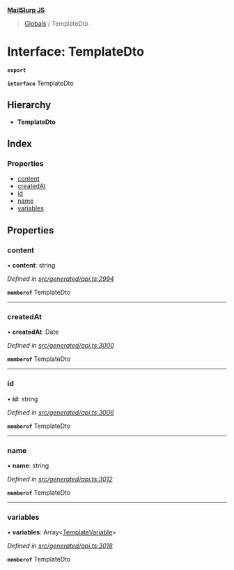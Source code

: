 **[MailSlurp JS](../README.md)**

> [Globals](../README.md) / TemplateDto

# Interface: TemplateDto

**`export`** 

**`interface`** TemplateDto

## Hierarchy

* **TemplateDto**

## Index

### Properties

* [content](templatedto.md#content)
* [createdAt](templatedto.md#createdat)
* [id](templatedto.md#id)
* [name](templatedto.md#name)
* [variables](templatedto.md#variables)

## Properties

### content

•  **content**: string

*Defined in [src/generated/api.ts:2994](https://github.com/mailslurp/mailslurp-client/blob/cdc62f8/src/generated/api.ts#L2994)*

**`memberof`** TemplateDto

___

### createdAt

•  **createdAt**: Date

*Defined in [src/generated/api.ts:3000](https://github.com/mailslurp/mailslurp-client/blob/cdc62f8/src/generated/api.ts#L3000)*

**`memberof`** TemplateDto

___

### id

•  **id**: string

*Defined in [src/generated/api.ts:3006](https://github.com/mailslurp/mailslurp-client/blob/cdc62f8/src/generated/api.ts#L3006)*

**`memberof`** TemplateDto

___

### name

•  **name**: string

*Defined in [src/generated/api.ts:3012](https://github.com/mailslurp/mailslurp-client/blob/cdc62f8/src/generated/api.ts#L3012)*

**`memberof`** TemplateDto

___

### variables

•  **variables**: Array\<[TemplateVariable](../modules/templatevariable.md)>

*Defined in [src/generated/api.ts:3018](https://github.com/mailslurp/mailslurp-client/blob/cdc62f8/src/generated/api.ts#L3018)*

**`memberof`** TemplateDto
